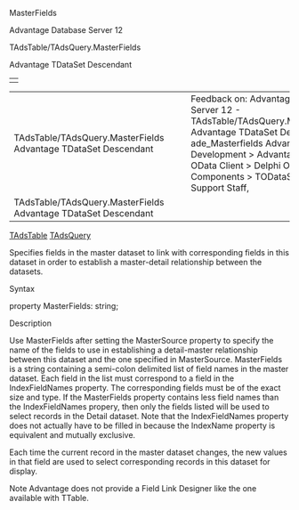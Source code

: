 MasterFields




Advantage Database Server 12  

TAdsTable/TAdsQuery.MasterFields

Advantage TDataSet Descendant

|  |
| --- |
|  |

|  |  |  |  |  |
| --- | --- | --- | --- | --- |
| TAdsTable/TAdsQuery.MasterFields  Advantage TDataSet Descendant |  |  | Feedback on: Advantage Database Server 12 - TAdsTable/TAdsQuery.MasterFields Advantage TDataSet Descendant ade\_Masterfields Advantage Web Development > Advantage Delphi OData Client > Delphi OData Components > TODataSet / Dear Support Staff, |  |
| TAdsTable/TAdsQuery.MasterFields  Advantage TDataSet Descendant |  |  |  |  |

[TAdsTable](ade_tadstable_7.htm) [TAdsQuery](ade_tadsquery.htm)

Specifies fields in the master dataset to link with corresponding fields in this dataset in order to establish a master-detail relationship between the datasets.

Syntax

property MasterFields: string;

Description

Use MasterFields after setting the MasterSource property to specify the name of the fields to use in establishing a detail-master relationship between this dataset and the one specified in MasterSource. MasterFields is a string containing a semi-colon delimited list of field names in the master dataset. Each field in the list must correspond to a field in the IndexFieldNames property. The corresponding fields must be of the exact size and type. If the MasterFields property contains less field names than the IndexFieldNames propery, then only the fields listed will be used to select records in the Detail dataset. Note that the IndexFieldNames property does not actually have to be filled in because the IndexName property is equivalent and mutually exclusive.

Each time the current record in the master dataset changes, the new values in that field are used to select corresponding records in this dataset for display.

Note Advantage does not provide a Field Link Designer like the one available with TTable.
